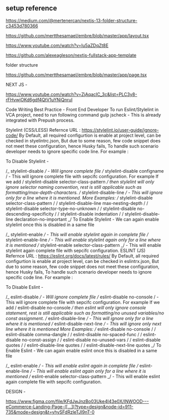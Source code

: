 ## setup reference

https://medium.com/@mertenercan/nextjs-13-folder-structure-c3453d780366

https://github.com/mertthesamael/embre/blob/master/app/layout.tsx

https://www.youtube.com/watch?v=Iu5aZDqZt8E

https://github.com/alexeagleson/nextjs-fullstack-app-template

folder structure

https://github.com/mertthesamael/embre/blob/master/app/page.tsx

NEXT JS -

https://www.youtube.com/watch?v=ZjAqacIC_3c&list=PLC3y8-rFHvwjOKd6gdf4QtV1uYNiQnruI

Code Writing Best Practice - Front End Developer
To run Eslint/Stylelint in VCA project, need to run following command gulp jscheck - This is already integrated with Prepush process.

Stylelint (CSS/LESS) Refernce URL : https://stylelint.io/user-guide/ignore-code/ By Default, all required configurtion is enable at project level, can be checked in styelintrc.json, But due to some reason, few code snippet does not meet these configuration, hence Husky fails, To handle such scenario developer needs to ignore specific code line. For example :

To Disable Stylelint -

/_ stylelint-disable _/ - Will ignore complete file
/_ stylelint-disable configname / - This will ignore complete file with sepcifc configuration. For example If we add / stylelint-disable selector-class-pattern _/ then stylelint will only ignore selector naming convention, rest is still applicable such as formatting/max-depth-characters.
/_ stylelint-disable-line _/ - This will ignore only for a line where it is mentioned.
More Examples: /_ stylelint-disable selector-class-pattern / / stylelint-disable-line max-nesting-depth / / stylelint-disable selector-type-no-unknown / / stylelint-disable no-descending-specificity / / stylelint-disable indentation / / stylelint-disable-line declaration-no-important _/
To Enable Stylelint - We can again enable stylelint once this is disabled in a same file

/_ stylelint-enable _/ - This will enable stylelint again in complete file
/_ stylelint-enable-line _/ - This will enable stylelint again only for a line where it is mentioned
/_ stylelint-enable selector-class-pattern _/ - This will enable stylelint again complete file with sepcifc configuration.
ESLINT (JS) Refernce URL : https://eslint.org/docs/latest/rules/ By Default, all required configurtion is enable at project level, can be checked in eslintrx.json, But due to some reason, few code snippet does not meet these configuration, hence Husky fails, To handle such scenario developer needs to ignore specific code line. For example :

To Disable Eslint -

/_ eslint-disable _/ - Will ignore complete file
/_ eslint-disable no-console / - This will ignore complete file with sepcifc configuration. For example If we add / eslint-disable no-console _/ then eslint will only ignore console statement, rest is still applicable such as formatting/no unused variables/no const assignment.
/_ eslint-disable-line _/ - This will ignore only for a line where it is mentioned
/_ eslint-disable-next-line _/ - This will ignore only next line where it is mentioned
More Examples: /_ eslint-disable no-console / / eslint-disable comma-dangle / / eslint-disable no-spaced-func / / eslint-disable no-const-assign / / eslint-disable no-unused-vars / / eslint-disable quotes / / eslint-disable-line quotes / / eslint-disable-next-line quotes _/
To Enable Eslint - We can again enable eslint once this is disabled in a same file

/_ eslint-enable _/ - This will enable eslint again in complete file
/_ eslint-enable-line _/ - This will enable eslint again only for a line where it is mentioned
/_ eslint-enable selector-class-pattern _/ - This will enable eslint again complete file with sepcifc configuration.

DESIGN -

https://www.figma.com/file/KFdJwJnzBo03Uke4I43e0X/INWOOD---eCommerce-Landing-Page-([…])?type=design&node-id=911-735&mode=design&t=yhySFdRzleTJI9nT-0
